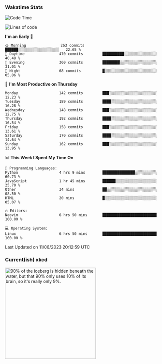 ### Wakatime Stats
<!--START_SECTION:waka-->
![Code Time](http://img.shields.io/badge/Code%20Time-1%2C741%20hrs%2052%20mins-blue)

![Lines of code](https://img.shields.io/badge/From%20Hello%20World%20I%27ve%20Written-707.5%20thousand%20lines%20of%20code-blue)

**I'm an Early 🐤** 

```text
🌞 Morning                263 commits         ██████░░░░░░░░░░░░░░░░░░░   22.65 % 
🌆 Daytime                470 commits         ██████████░░░░░░░░░░░░░░░   40.48 % 
🌃 Evening                360 commits         ████████░░░░░░░░░░░░░░░░░   31.01 % 
🌙 Night                  68 commits          █░░░░░░░░░░░░░░░░░░░░░░░░   05.86 % 
```
📅 **I'm Most Productive on Thursday** 

```text
Monday                   142 commits         ███░░░░░░░░░░░░░░░░░░░░░░   12.23 % 
Tuesday                  189 commits         ████░░░░░░░░░░░░░░░░░░░░░   16.28 % 
Wednesday                148 commits         ███░░░░░░░░░░░░░░░░░░░░░░   12.75 % 
Thursday                 192 commits         ████░░░░░░░░░░░░░░░░░░░░░   16.54 % 
Friday                   158 commits         ███░░░░░░░░░░░░░░░░░░░░░░   13.61 % 
Saturday                 170 commits         ████░░░░░░░░░░░░░░░░░░░░░   14.64 % 
Sunday                   162 commits         ███░░░░░░░░░░░░░░░░░░░░░░   13.95 % 
```


📊 **This Week I Spent My Time On** 

```text
💬 Programming Languages: 
Python                   4 hrs 9 mins        ███████████████░░░░░░░░░░   60.73 % 
JavaScript               1 hr 45 mins        ██████░░░░░░░░░░░░░░░░░░░   25.70 % 
Other                    34 mins             ██░░░░░░░░░░░░░░░░░░░░░░░   08.50 % 
HTML                     20 mins             █░░░░░░░░░░░░░░░░░░░░░░░░   05.07 % 

🔥 Editors: 
Neovim                   6 hrs 50 mins       █████████████████████████   100.00 % 

💻 Operating System: 
Linux                    6 hrs 50 mins       █████████████████████████   100.00 % 
```


 Last Updated on 11/06/2023 20:12:59 UTC
<!--END_SECTION:waka-->

### Current(ish) xkcd
<a id="xkcd-a" title="90% of the iceberg is hidden beneath the water, but that 90% only uses 10% of its brain, so it's really only 9%." href="https://www.xkcd.com" target="_blank">
        <img align="center" id="xkcd-img" src="https://imgs.xkcd.com/comics/iceberg.png" alt="90% of the iceberg is hidden beneath the water, but that 90% only uses 10% of its brain, so it's really only 9%." height=300 />
</a>
